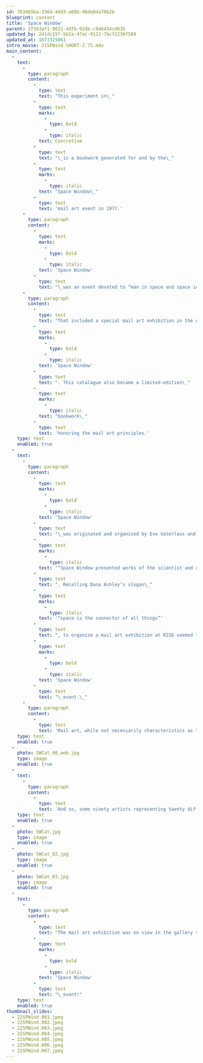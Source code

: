 ```yaml
---
id: 7834b5ba-3364-4dd3-a08b-d6de0da78b2b
blueprint: content
title: 'Space Window'
parent: 2f363af1-9821-4dfb-924b-c946454cd035
updated_by: 241dc15f-5b2a-47ac-9111-7bcf1230f589
updated_at: 1673325061
intro_movie: 21SPWind_SHORT-2.75.m4v
main_content:
  -
    text:
      -
        type: paragraph
        content:
          -
            type: text
            text: "This experiment in\_"
          -
            type: text
            marks:
              -
                type: bold
              -
                type: italic
            text: Concretism
          -
            type: text
            text: "\_is a bookwork generated for and by the\_"
          -
            type: text
            marks:
              -
                type: italic
            text: "Space Window\_"
          -
            type: text
            text: 'mail art event in 1977.'
      -
        type: paragraph
        content:
          -
            type: text
            marks:
              -
                type: bold
              -
                type: italic
            text: 'Space Window'
          -
            type: text
            text: "\_was an event devoted to “man in space and space in art”. From September 14 through October 4, 1977, within various spaces of RISD and Brown University both artworks and space artifacts (including lunar soil!) were presented, along with a series of lectures, seminars, and other public events, featuring a variety of groups and individuals whose work deals with aspects of outer and/or inner space.\_"
      -
        type: paragraph
        content:
          -
            type: text
            text: "That included a special mail art exhibition in the gallery space of Market House, featuring some ninety artists from twenty different countries, moved into action, and aided by our global postal system. Each submission of work was documented in a catalogue called\_"
          -
            type: text
            marks:
              -
                type: bold
              -
                type: italic
            text: 'Space Window'
          -
            type: text
            text: ". This catalogue also became a limited-edition\_"
          -
            type: text
            marks:
              -
                type: italic
            text: "bookwork\_"
          -
            type: text
            text: 'honoring the mail art principles.'
    type: text
    enabled: true
  -
    text:
      -
        type: paragraph
        content:
          -
            type: text
            marks:
              -
                type: bold
              -
                type: italic
            text: 'Space Window'
          -
            type: text
            text: "\_was originated and organized by Eve Vaterlaus and John Waltemath. In their own words\_"
          -
            type: text
            marks:
              -
                type: italic
            text: '“Space Window presented works of the scientist and artist alike, not to illustrate their differences, but to demonstrate that the search for greater knowledge is common to both, aiming to broaden the channels of communication between the two”'
          -
            type: text
            text: ". Recalling Dana Ashley‘s slogan\_"
          -
            type: text
            marks:
              -
                type: italic
            text: '“space is the connector of all things”'
          -
            type: text
            text: ", to organize a mail art exhibition at RISD seemed to be particularly appropriate to become part of the\_"
          -
            type: text
            marks:
              -
                type: bold
              -
                type: italic
            text: 'Space Window'
          -
            type: text
            text: "\_event.\_"
      -
        type: paragraph
        content:
          -
            type: text
            text: 'Mail art, while not necessarily characteristics as today’s world of art, had been an active and growing activity in past decade among the avant-garde. At least partially created out of the need and desire to circumvent the limitations of established outlets for exhibition and publishing, with whose traditions and conventions so many artists today are characteristically in conflict, it has become an exciting and vital alternative and as a communication system used by hundreds of artists around the world, with its results as valid as anything out there today.'
    type: text
    enabled: true
  -
    photo: SWCat_00_web.jpg
    type: image
    enabled: true
  -
    text:
      -
        type: paragraph
        content:
          -
            type: text
            text: 'And so, some ninety artists representing twenty different countries connected their spaces with ours in Providence, RI, moved to action by the ‘external network” and aided by our global postal system. Each person who submitted work to the mail art exhibition was accepted and exhibited, (i.e., no editing of artists or their work, since exclusion would be to violate the basic concept and principles of mail art). Which is not to say that there were so that there were no “irrelevant” works included, but any such editing was left up to the individual/viewer/reader/listener.'
    type: text
    enabled: true
  -
    photo: SWCat.jpg
    type: image
    enabled: true
  -
    photo: SWCat_02.jpg
    type: image
    enabled: true
  -
    photo: SWCat_03.jpg
    type: image
    enabled: true
  -
    text:
      -
        type: paragraph
        content:
          -
            type: text
            text: "The mail art exhibition was on view in the gallery space of Market House (a historic building constructed in 1775, known as the “communication center” of Providence, now part of the RISD campus). It was on display for almost 5 weeks—in general since parts lingered on for longer as some works arrived late and were then honored to be exhibited. The material proved as a vibrant and provocative addition to the enormously successful\_"
          -
            type: text
            marks:
              -
                type: bold
              -
                type: italic
            text: 'Space Window'
          -
            type: text
            text: "\_event!"
    type: text
    enabled: true
thumbnail_slides:
  - 22SPWind.001.jpeg
  - 22SPWind.002.jpeg
  - 22SPWind.003.jpeg
  - 22SPWind.004.jpeg
  - 22SPWind.005.jpeg
  - 22SPWind.006.jpeg
  - 22SPWind.007.jpeg
---
```

